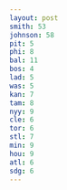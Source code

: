```yaml
---
layout: post
smith: 53
johnson: 58
pit: 5
phi: 8
bal: 11
bos: 4
lad: 5
was: 5
kan: 7
tam: 8
nyy: 9
cle: 6
tor: 6
stl: 7
min: 9
hou: 9
atl: 6
sdg: 6
---
```

